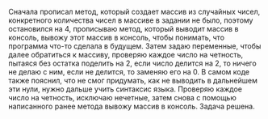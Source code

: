 Сначала прописал метод, который создает массив из случайных чисел, конкретного количества чисел в массиве в задании не было, поэтому остановился на 4, прописываю метод, который выводит массив в консоль, вывожу этот массив в консоль, чтобы понимать, что программа что-то сделала в будущем. Затем задаю переменные, чтобы далее обратиться к массиву, проверяю каждое число на четность, пытаяся без остатка поделить на 2, если число делится на 2, то ничего не делаю с ним, если не делится, то заменяю его на 0. В самом коде также пояснил, что не смог придумать, как не выводить в дальнейшем эти нули, нужно дальше учить синтаксис языка. Проверяю каждое число на четность, исключаю нечетные, затем снова с помощью написанного ранее метода вывожу массив в консоль. Задача решена.